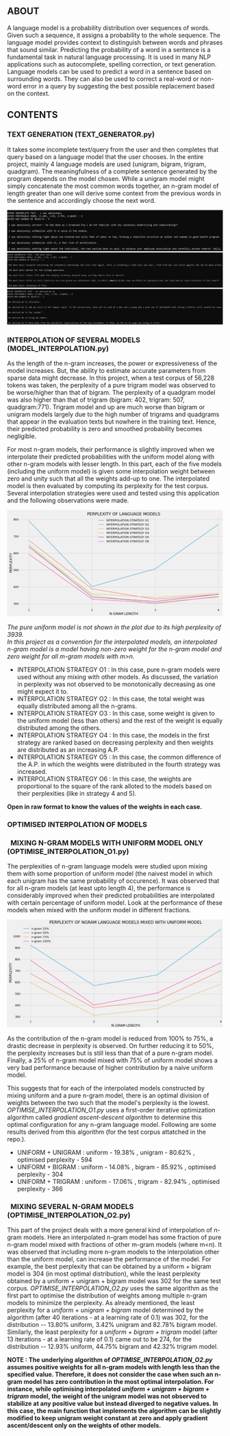 ## ABOUT
A language model is a probability distribution over sequences of words. Given such a sequence, it assigns a probability to the whole sequence. The language model provides context to distinguish between words and phrases that sound similar. Predicting the probability of a word in a sentence is a fundamental task in natural language processing. It is used in many NLP applications such as autocomplete, spelling correction, or text generation. Language models can be used to predict a word in a sentence based on surrounding words. They can also be used to correct a real-word or non-word error in a query by suggesting the best possible replacement based on the context.

## CONTENTS
  ### TEXT GENERATION (TEXT_GENERATOR.py) 
It takes some incomplete text/query from the user and then completes that query based on a language model that the user chooses. In the entire project, mainly 4 language models are used (unigram, bigram, trigram, quadgram). The meaningfulness of a complete sentence generated by the program depends on the model chosen. While a unigram model might simply concatenate the most common words together, an n-gram model of length greater than one will derive some context from the previous words in the sentence and accordingly choose the next word.

<img src="EXAMPLES/EXAMPLE_O1.png" >
<img src="EXAMPLES/EXAMPLE_O2.png" >
<img src="EXAMPLES/EXAMPLE_O3.png" >

  ### INTERPOLATION OF SEVERAL MODELS (MODEL_INTERPOLATION.py)
As the length of the n-gram increases, the power or expressiveness of the model increases. But, the ability to estimate accurate parameters from sparse data might decrease. In this project, when a test corpus of 56,228 tokens was taken, the perplexity of a pure trigram model was observed to be worse/higher than that of bigram. The perplexity of a quadgram model was also higher than that of trigram (bigram: 402, trigram: 507, quadgram:771). Trigram model and up are much worse than bigram or unigram models largely due to the high number of trigrams and quadgrams that appear in the evaluation texts but nowhere in the training text. Hence, their predicted probability is zero and smoothed probability becomes negligible. 

For most n-gram models, their performance is slightly improved when we interpolate their predicted probabilities with the uniform model along with other n-gram models with lesser length. In this part, each of the five models (including the uniform model) is given some interpolation weight between zero and unity such that all the weights add-up to one. The interpolated model is then evaluated by computing its perplexity for the test corpus. Several interpolation strategies were used and tested using this application and the following observations were made.<br>

<img src="PLOTS/plot_01.png" >

*The pure uniform model is not shown in the plot due to its high perplexity of 3939.<br>
In this project as a convention for the interpolated models, an interpolated n-gram model is a model having non-zero weight for the n-gram model and zero weight for all m-gram models with m>n.*

<ul>
  <li> INTERPOLATION STRATEGY O1 : In this case, pure n-gram models were used without any mixing with other models. As discussed, the variation in perplexity was not observed to be monotonically decreasing as one might expect it to.<br>
    <!--&nbsp;&nbsp;[ 1 0 0 0 0 ] [ 0 1 0 0 0 ] [ 0 0 1 0 0 ] [ 0 0 0 1 0 ] [ 0 0 0 0 1 ]-->
  <li> INTERPOLATION STRATEGY O2 : In this case, the total weight was equally distributed among all the n-grams.<br>
    <!--&nbsp;&nbsp;[ 1 0 0 0 0 ] [ 0.5 0.5 0 0 0 ] [ 0.33 0.33 0.33 0 0 ] [ 0.25 0.25 0.25 0.25 0 ] [ 0.2 0.2 0.2 0.2 0.2 ]-->
  <li> INTERPOLATION STRATEGY O3 : In this case, some weight is given to the uniform model (less than others) and the rest of the weight is equally distributed among the others.<br>
    <!--&nbsp;&nbsp;[ 1 0 0 0 0 ] [ 0.4 0.6 0 0 0 ] [ 0.2 0.4 0.4 0 0 ] [ 0.025 0.325 0.325 0.325 0 ] [ 0.04 0.24 0.24 0.24 0.24 ]-->
  <li> INTERPOLATION STRATEGY O4 : In this case, the models in the first strategy are ranked based on decreasing perplexity and then weights are distributed as an increasing A.P.<br>
    <!--&nbsp;&nbsp;[ 1 0 0 0 0 ] [ 0.45 0.55 0 0 0 ] [ 0.233 0.333 0.433 0 0 ] [ 0.1 0.2 0.4 0.3 0 ] [ 0.02 0.11 0.38 0.29 0.2 ]-->
  <li> INTERPOLATION STRATEGY O5 : In this case, the common difference of the A.P. in which the weights were distributed in the fourth strategy was increased.<br>
    <!--&nbsp;&nbsp;[ 1 0 0 0 0 ] [ 0.425 0.575 0 0 0 ] [ 0.1833 0.3333 0.4833 0 0 ] [ 0.025 0.175 0.475 0.325 0 ] [ 0.01 0.105 0.39 0.295 0.2 ]-->
  <li> INTERPOLATION STRATEGY O6 : In this case, the weights are proportional to the square of the rank alloted to the models based on their perplexities (like in strategy 4 and 5).<br>
    <!--&nbsp;&nbsp;[ 1 0 0 0 0 ] [ 0.2 0.8 0 0 0 ] [ 0.0714 0.2857 0.6428 0 0 ] [ 0.0333 0.1333 0.5333 0.3 0 ] [ 0.0182 0.0727 0.4545 0.2909 0.1636 ]-->
</ul>

**Open in raw format to know the values of the weights in each case.**
  
  ### OPTIMISED INTERPOLATION OF MODELS
  ### &nbsp;&nbsp;MIXING N-GRAM MODELS WITH UNIFORM MODEL ONLY (OPTIMISE_INTERPOLATION_O1.py)
  The perplexities of n-gram language models were studied upon mixing them with some proportion of uniform model (the naivest model in which each unigram has the same probability of occurence). It was observed that for all n-gram models (at least upto length 4), the performance is considerably improved when their predicted probabilities are interpolated with certain percentage of uniform model. Look at the performance of these models when mixed with the uniform model in different fractions.<br>

<img src="PLOTS/plot_02.png" ><br>

As the contribution of the n-gram model is reduced from 100% to 75%, a drastic decrease in perplexity is observed. On further reducing it to 50%, the perplexity increases but is still less than that of a pure n-gram model. Finally, a 25% of n-gram model mixed with 75% of uniform model shows a very bad performance because of higher contribution by a naive uniform model.

This suggests that for each of the interpolated models constructed by mixing uniform and a pure n-gram model, there is an optimal division of weights between the two such that the model's perplexity is the lowest. *OPTIMISE_INTERPOLATION_O1.py* uses a first-order iterative optimization algorithm called *gradient ascent-descent algorithm* to determine this optimal configuration for any n-gram language model. Following are some results derived from this algorithm (for the test corpus attatched in the repo.).
<ul>
  <li> UNIFORM + UNIGRAM : uniform - 19.38% , unigram - 80.62% , optimised perplexity - 594
  <li> UNIFORM + BIGRAM : uniform - 14.08% , bigram - 85.92% , optimised perplexity - 304
  <li> UNIFORM + TRIGRAM : uniform - 17.06% , trigram - 82.94% , optimised perplexity - 366
</ul>

### &nbsp;&nbsp;MIXING SEVERAL N-GRAM MODELS (OPTIMISE_INTERPOLATION_O2.py)
This part of the project deals with a more general kind of interpolation of n-gram models. Here an interpolated n-gram model has some fraction of pure n-gram model mixed with fractions of other m-gram models (where m<n). It was observed that including more n-gram models to the interpolation other than the uniform model, can increase the performance of the model. For example, the best perplexity that can be obtained by a uniform + bigram model is 304 (in most optimal distribution), while the least perplexity obtained by a uniform + unigram + bigram model was 302 for the same test corpus. *OPTIMISE_INTERPOLATION_O2.py* uses the same algorithm as the first part to optimise the distribution of weights among multiple n-gram models to minimize the perplexity. As already mentioned, the least perplexity for a *uniform + unigram + bigram* model determined by the algorithm (after 40 iterations - at a learning rate of 0.1) was 302, for the distribution -- 13.80% uniform, 3.42% unigram and 82.78% bigram model. Similarly, the least perplexity for a *uniform + bigram + trigram* model (after 13 iterations - at a learning rate of 0.1) came out to be 274, for the distribution -- 12.93% uniform, 44.75% bigram and 42.32% trigram model.

**NOTE : The underlying algorithm of *OPTIMISE_INTERPOLATION_O2.py* assumes positive weights for all n-gram models with length less than the specified value. Therefore, it does not consider the case when such an n-gram model has zero contribution in the most optimal interpolation. For instance, while optimising interpolated *uniform + unigram + bigram + trigram* model, the weight of the unigram model was not observed to stabilize at any positive value but instead diverged to negative values. In this case, the main function that implements the algorithm can be slightly modified to keep unigram weight constant at zero and apply gradient ascent/descent only on the weights of other models.**
